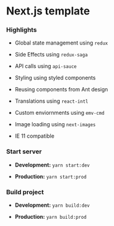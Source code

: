 # Next.js template


### Highlights

- Global state management using `redux`
    
- Side Effects using `redux-saga`
    
- API calls using `api-sauce`
    
- Styling using styled components
    
- Reusing components from Ant design
    
- Translations using `react-intl`
    
- Custom enviornments using `emv-cmd`

- Image loading using `next-images`
    
- IE 11 compatible


### Start server

- **Development:** `yarn start:dev`

- **Production:**  `yarn start:prod`


### Build project 

- **Development:** `yarn build:dev`

- **Production:**  `yarn build:prod`






